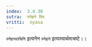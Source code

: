 ```yaml
---
index:  3.4.38
sutra:  स्नेहने पिपः
vritti:  nyasa
---
```


`स्नेहनवाचिनि` इत्यनेन `स्नेहने` इत्यस्यार्थमाचष्टे।।

